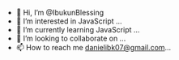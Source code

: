- 👋 Hi, I’m @IbukunBlessing
- 👀 I’m interested in JavaScript ...
- 🌱 I’m currently learning JavaScript ...
- 💞️ I’m looking to collaborate on ...
- 📫 How to reach me danielibk07@gmail.com...

<!---
IbukunBlessing/IbukunBlessing is a ✨ special ✨ repository because its `README.md` (this file) appears on your GitHub profile.
You can click the Preview link to take a look at your changes.
--->
